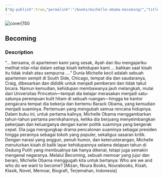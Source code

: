 ```yaml
---
{"dg-publish":true,"permalink":"/books/michelle-obama-becoming/","title":"\"Becoming\"","tags":["politics","non-fiction","autobiography"]}
---
```




![cover|150](http://books.google.com/books/content?id=rMGoDwAAQBAJ&printsec=frontcover&img=1&zoom=1&edge=curl&source=gbs_api)

## Becoming

### Description

“… bersama, di apartemen kami yang sesak, Ayah dan Ibu mengajariku melihat nilai-nilai dalam setiap kisah kehidupan kami … bahkan saat kisah itu tidak indah atau sempurna ….” Dunia Michelle kecil adalah sebuah apartemen sempit di South Side, Chicago, tempat dia dan saudaranya, Craig, dibesarkan dan dididik untuk menjadi pemberani dan tidak takut bicara. Namun kemudian, kehidupan membawanya jauh melangkah, mulai dari Universitas Princeton—tempat dia belajar merasakan menjadi satu-satunya perempuan kulit hitam di sebuah ruangan—hingga ke kantor pengacara tempat dia bekerja dan bertemu Barack Obama, yang kemudian menjadi suaminya. Pertemuan yang mengubah semua rencana hidupnya. Dalam buku ini, untuk pertama kalinya, Michelle Obama menggambarkan tahun-tahun pertama pernikahannya, ketika dia berjuang menyeimbangkan pekerjaan dan keluarganya dengan karier politik suaminya yang bergerak cepat. Dia juga mengungkap drama pencalonan suaminya sebagai presiden hingga perannya sebagai tokoh yang populer, sekaligus sasaran kritik. Dengan narasi yang anggun, penuh humor, dan keterusterangan, Michelle menuturkan kisah di balik layar kehidupannya selama delapan tahun di Gedung Putih yang membuatnya tak hanya dikenal, tetapi juga semakin mengenal negaranya. Melalui Becoming, sebuah memoar yang jujur dan berani, Michelle Obama menggugah kita untuk bertanya: Who are we and who do we want to become? [Mizan, Noura Books, Nourabooks, Kisah, Klasik, Novel, Memoar, Biografi, Terjemahan, Indonesia]
```